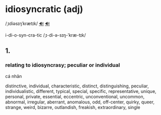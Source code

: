 # idiosyncratic (adj)

/ˌɪdiəsɪŋˈkrætɪk/ [🔊](https://www.oxfordlearnersdictionaries.com/media/english/uk_pron/i/idi/idios/idiosyncratic__gb_1.mp3) [🔊](https://www.oxfordlearnersdictionaries.com/media/english/us_pron/i/idi/idios/idiosyncratic__us_1.mp3)

i-di-o-syn-cra-tic /ˌɪ-di-ə-sɪŋ-ˈkræ-tɪk/

## 1.

### relating to idiosyncrasy; peculiar or individual

cá nhân

distinctive, individual, characteristic, distinct, distinguishing, peculiar, individualistic, different, typical, special, specific, representative, unique, personal, private, essential, eccentric, unconventional, uncommon, abnormal, irregular, aberrant, anomalous, odd, off-center, quirky, queer, strange, weird, bizarre, outlandish, freakish, extraordinary, single